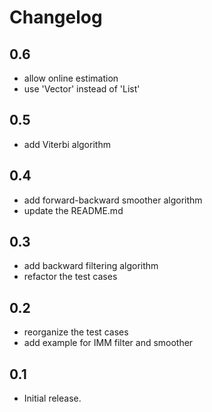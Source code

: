 # Changelog

## 0.6
* allow online estimation
* use 'Vector' instead of 'List'

## 0.5
* add Viterbi algorithm

## 0.4
* add forward-backward smoother algorithm
* update the README.md

## 0.3
* add backward filtering algorithm
* refactor the test cases

## 0.2
* reorganize the test cases
* add example for IMM filter and smoother 
    
## 0.1
* Initial release.

